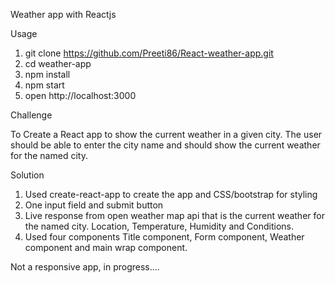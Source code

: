 Weather app with Reactjs

Usage

1) git clone https://github.com/Preeti86/React-weather-app.git
2) cd weather-app
3) npm install
4) npm start
5) open http://localhost:3000

Challenge

To Create a React app to show the current weather in a given city. The user should be able to enter the city name and should show the current weather for the named city.


Solution

1) Used create-react-app to create the app and CSS/bootstrap for styling
2) One input field and submit button
3) Live response from open weather map api that is the current weather for the named city. Location, Temperature, Humidity and Conditions.
4) Used four components Title component, Form component, Weather component and main wrap component.

Not a responsive app, in progress....






